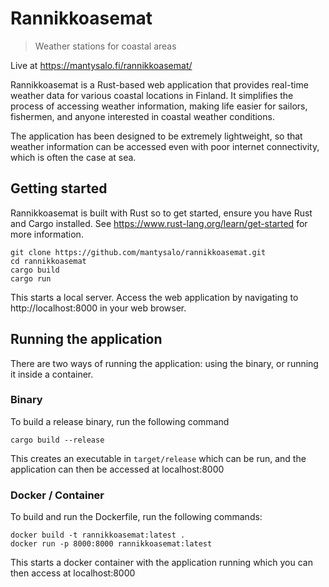 # Rannikkoasemat

> Weather stations for coastal areas

Live at https://mantysalo.fi/rannikkoasemat/

Rannikkoasemat is a Rust-based web application that provides real-time weather data for various coastal locations in Finland. It simplifies the process of accessing weather information, making life easier for sailors, fishermen, and anyone interested in coastal weather conditions.

The application has been designed to be extremely lightweight, so that weather information can be accessed even with poor internet connectivity, which is often the case at sea.

## Getting started

Rannikkoasemat is built with Rust so to get started, ensure you have Rust and Cargo installed. See https://www.rust-lang.org/learn/get-started for more information.

```shell
git clone https://github.com/mantysalo/rannikkoasemat.git
cd rannikkoasemat
cargo build
cargo run
```

This starts a local server. Access the web application by navigating to http://localhost:8000 in your web browser.

## Running the application

There are two ways of running the application: using the binary, or running it inside a container.

### Binary

To build a release binary, run the following command

```shell
cargo build --release
```

This creates an executable in `target/release` which can be run, and the application can then be accessed at localhost:8000

### Docker / Container

To build and run the Dockerfile, run the following commands:

```shell
docker build -t rannikkoasemat:latest .
docker run -p 8000:8000 rannikkoasemat:latest
```

This starts a docker container with the application running which you can then access at localhost:8000
